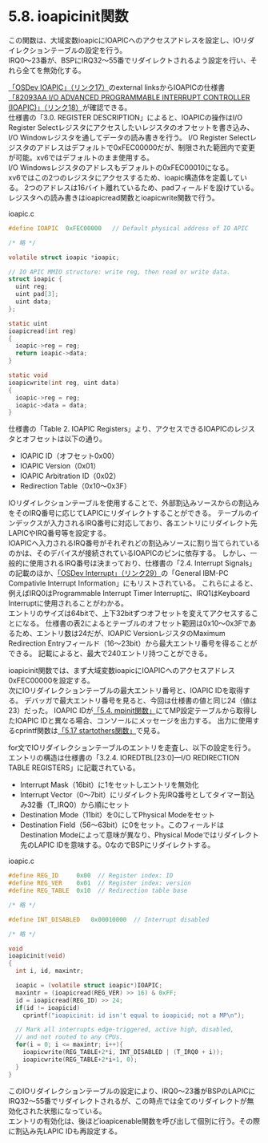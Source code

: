 # 5.8. ioapicinit関数
この関数は、大域変数ioapicにIOAPICへのアクセスアドレスを設定し、IOリダイレクションテーブルの設定を行う。  
IRQ0～23番が、BSPにIRQ32～55番でリダイレクトされるよう設定を行い、それら全てを無効化する。

[「OSDev IOAPIC」（リンク17）](https://wiki.osdev.org/IOAPIC)のexternal linksからIOAPICの仕様書[「82093AA I/O ADVANCED PROGRAMMABLE INTERRUPT CONTROLLER (IOAPIC)」（リンク18）](http://web.archive.org/web/20161130153145/http://download.intel.com/design/chipsets/datashts/29056601.pdf)が確認できる。  
仕様書の「3.0. REGISTER DESCRIPTION」によると、IOAPICの操作はI/O Register Selectレジスタにアクセスしたいレジスタのオフセットを書き込み、I/O Windowレジスタを通してデータの読み書きを行う。
I/O Register Selectレジスタのアドレスはデフォルトで0xFEC00000だが、制限された範囲内で変更が可能。xv6ではデフォルトのまま使用する。  
I/O Windowsレジスタのアドレスもデフォルトの0xFEC00010になる。  
xv6ではこの2つのレジスタにアクセスするため、ioapic構造体を定義している。
2つのアドレスは16バイト離れているため、padフィールドを設けている。
レジスタへの読み書きはioapicread関数とioapicwrite関数で行う。

ioapic.c
```c
#define IOAPIC  0xFEC00000   // Default physical address of IO APIC

/* 略 */

volatile struct ioapic *ioapic;

// IO APIC MMIO structure: write reg, then read or write data.
struct ioapic {
  uint reg;
  uint pad[3];
  uint data;
};

static uint
ioapicread(int reg)
{
  ioapic->reg = reg;
  return ioapic->data;
}

static void
ioapicwrite(int reg, uint data)
{
  ioapic->reg = reg;
  ioapic->data = data;
}
```

仕様書の「Table 2. IOAPIC Registers」より、アクセスできるIOAPICのレジスタとオフセットは以下の通り。
- IOAPIC ID（オフセット0x00）
- IOAPIC Version（0x01）
- IOAPIC Arbitration ID（0x02）
- Redirection Table（0x10～0x3F）

IOリダイレクションテーブルを使用することで、外部割込みソースからの割込みをそのIRQ番号に応じてLAPICにリダイレクトすることができる。
テーブルのインデックスが入力されるIRQ番号に対応しており、各エントリにリダイレクト先LAPICやIRQ番号等を設定する。  
IOAPICへ入力されるIRQ番号がそれぞれどの割込みソースに割り当てられているのかは、そのデバイスが接続されているIOAPICのピンに依存する。
しかし、一般的に使用されるIRQ番号は決まっており、仕様書の「2.4. Interrupt Signals」の記載のほか、[「OSDev Interrupt」（リンク29）](https://wiki.osdev.org/Interrupts)の「General IBM-PC Compativle Interrupt Information」にもリストされている。
これらによると、例えばIRQ0はProgrammable Interrupt Timer Interruptに、IRQ1はKeyboard Interruptに使用されることがわかる。  
エントリのサイズは64bitで、上下32bitずつオフセットを変えてアクセスすることになる。
仕様書の表2によるとテーブルのオフセット範囲は0x10～0x3Fであるため、エントリ数は24だが、IOAPIC VersionレジスタのMaximum Redirection Entryフィールド（16～23bit）から最大エントリ番号を得ることができる。
記載によると、最大で240エントリ持つことができる。

ioapicinit関数では、まず大域変数ioapicにIOAPICへのアクセスアドレス0xFEC00000を設定する。  
次にIOリダイレクションテーブルの最大エントリ番号と、IOAPIC IDを取得する。
デバッガで最大エントリ番号を見ると、今回は仕様書の値と同じ24（値は23）だった。
IOAPIC IDが[「5.4. mpinit関数」](https://kkmtyyz.github.io/xv6-notebook/chapter_05/05_04_mpinit.html)にてMP設定テーブルから取得したIOAPIC IDと異なる場合、コンソールにメッセージを出力する。
出力に使用するcprintf関数は[「5.17 startothers関数」](https://kkmtyyz.github.io/xv6-notebook/chapter_05/05_19_startothers.html#cprintf関数)で見る。

for文でIOリダイレクションテーブルのエントリを走査し、以下の設定を行う。
エントリの構造は仕様書の「3.2.4. IOREDTBL[23:0]—I/O REDIRECTION TABLE REGISTERS」に記載されている。  
- Interrupt Mask（16bit）に1をセットしエントリを無効化
- Interrupt Vector（0～7bit）にリダイレクト先IRQ番号としてタイマー割込み32番（T\_IRQ0）から順にセット
- Destination Mode（11bit）を0にしてPhysical Modeをセット
- Destination Field（56～63bit）に0をセット。このフィールドはDestination Modeによって意味が異なり、Physical Modeではリダイレクト先のLAPIC IDを意味する。0なのでBSPにリダイレクトする。

ioapic.c
```c
#define REG_ID     0x00  // Register index: ID
#define REG_VER    0x01  // Register index: version
#define REG_TABLE  0x10  // Redirection table base

/* 略 */

#define INT_DISABLED   0x00010000  // Interrupt disabled

/* 略 */

void
ioapicinit(void)
{
  int i, id, maxintr;

  ioapic = (volatile struct ioapic*)IOAPIC;
  maxintr = (ioapicread(REG_VER) >> 16) & 0xFF;
  id = ioapicread(REG_ID) >> 24;
  if(id != ioapicid)
    cprintf("ioapicinit: id isn't equal to ioapicid; not a MP\n");

  // Mark all interrupts edge-triggered, active high, disabled,
  // and not routed to any CPUs.
  for(i = 0; i <= maxintr; i++){
    ioapicwrite(REG_TABLE+2*i, INT_DISABLED | (T_IRQ0 + i));
    ioapicwrite(REG_TABLE+2*i+1, 0);
  }
}
```

このIOリダイレクションテーブルの設定により、IRQ0～23番がBSPのLAPICにIRQ32～55番でリダイレクトされるが、この時点では全てのリダイレクトが無効化された状態になっている。  
エントリの有効化は、後ほどioapicenable関数を呼び出して個別に行う。その際に割込み先LAPIC IDも再設定する。
